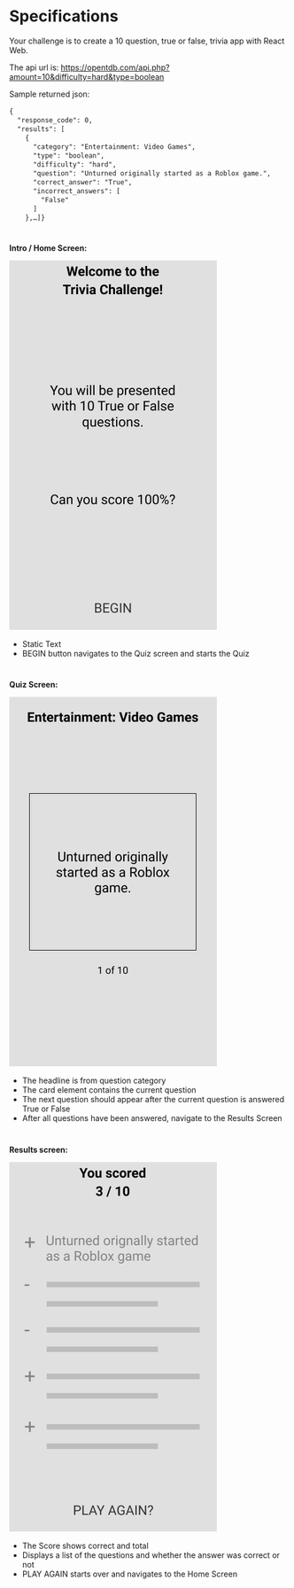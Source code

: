 # Specifications

Your challenge is to create a 10 question, true or false, trivia app with React Web.

The api url is: [https://opentdb.com/api.php?amount=10&difficulty=hard&type=boolean  
](https://opentdb.com/api.php?amount=10&difficulty=hard&type=boolean)

Sample returned json:

```
{
  "response_code": 0,
  "results": [
    {
      "category": "Entertainment: Video Games",
      "type": "boolean",
      "difficulty": "hard",
      "question": "Unturned originally started as a Roblox game.",
      "correct_answer": "True",
      "incorrect_answers": [
        "False"
      ]
    },…]}
```

#

**Intro / Home Screen:**

![Intro](Intro.png)

- Static Text
- BEGIN button navigates to the Quiz screen and starts the Quiz

#

**Quiz Screen:**

![Quiz](Quiz.png)

- The headline is from question category
- The card element contains the current question
- The next question should appear after the current question is answered True or False
- After all questions have been answered, navigate to the Results Screen

#

**Results screen:**

![Score](Score.png)

- The Score shows correct and total
- Displays a list of the questions and whether the answer was correct or not
- PLAY AGAIN starts over and navigates to the Home Screen
